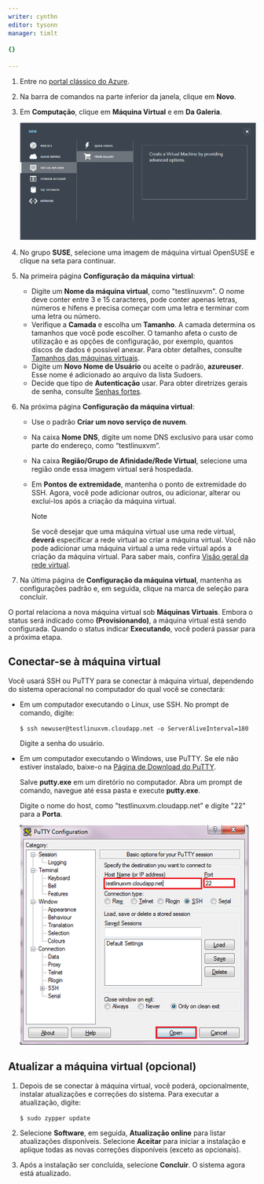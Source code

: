 ```yaml
---
writer: cynthn
editor: tysonn
manager: timlt

{}

---
```

1. Entre no [portal clássico do Azure](http://manage.windowsazure.com).  
2. Na barra de comandos na parte inferior da janela, clique em **Novo**.
3. Em **Computação**, clique em **Máquina Virtual** e em **Da Galeria**.
   
    ![Criar uma Nova Máquina Virtual][Image1]
4. No grupo **SUSE**, selecione uma imagem de máquina virtual OpenSUSE e clique na seta para continuar.
5. Na primeira página **Configuração da máquina virtual**:
   
   * Digite um **Nome da máquina virtual**, como "testlinuxvm". O nome deve conter entre 3 e 15 caracteres, pode conter apenas letras, números e hifens e precisa começar com uma letra e terminar com uma letra ou número.
   * Verifique a **Camada** e escolha um **Tamanho**. A camada determina os tamanhos que você pode escolher. O tamanho afeta o custo de utilização e as opções de configuração, por exemplo, quantos discos de dados é possível anexar. Para obter detalhes, consulte [Tamanhos das máquinas virtuais](../articles/virtual-machines/virtual-machines-linux-sizes.md).
   * Digite um **Novo Nome de Usuário** ou aceite o padrão, **azureuser**. Esse nome é adicionado ao arquivo da lista Sudoers.
   * Decide que tipo de **Autenticação** usar. Para obter diretrizes gerais de senha, consulte [Senhas fortes](http://msdn.microsoft.com/library/ms161962.aspx).
6. Na próxima página **Configuração da máquina virtual**:
   
   * Use o padrão **Criar um novo serviço de nuvem**.
   * Na caixa **Nome DNS**, digite um nome DNS exclusivo para usar como parte do endereço, como “testlinuxvm”.
   * Na caixa **Região/Grupo de Afinidade/Rede Virtual**, selecione uma região onde essa imagem virtual será hospedada.
   * Em **Pontos de extremidade**, mantenha o ponto de extremidade do SSH. Agora, você pode adicionar outros, ou adicionar, alterar ou excluí-los após a criação da máquina virtual.
     
     > [!NOTE]
     > Se você desejar que uma máquina virtual use uma rede virtual, **deverá** especificar a rede virtual ao criar a máquina virtual. Você não pode adicionar uma máquina virtual a uma rede virtual após a criação da máquina virtual. Para saber mais, confira [Visão geral da rede virtual](../articles/virtual-network/virtual-networks-overview.md).
     > 
     > 
7. Na última página de **Configuração da máquina virtual**, mantenha as configurações padrão e, em seguida, clique na marca de seleção para concluir.

O portal relaciona a nova máquina virtual sob **Máquinas Virtuais**. Embora o status será indicado como **(Provisionando)**, a máquina virtual está sendo configurada. Quando o status indicar **Executando**, você poderá passar para a próxima etapa.

## Conectar-se à máquina virtual
Você usará SSH ou PuTTY para se conectar à máquina virtual, dependendo do sistema operacional no computador do qual você se conectará:

* Em um computador executando o Linux, use SSH. No prompt de comando, digite:
  
    `$ ssh newuser@testlinuxvm.cloudapp.net -o ServerAliveInterval=180`
  
    Digite a senha do usuário.
* Em um computador executando o Windows, use PuTTY. Se ele não estiver instalado, baixe-o na [Página de Download do PuTTY][PuTTYDownload].
  
    Salve **putty.exe** em um diretório no computador. Abra um prompt de comando, navegue até essa pasta e execute **putty.exe**.
  
    Digite o nome do host, como "testlinuxvm.cloudapp.net” e digite "22" para a **Porta**.
  
    ![Tela PuTTY][Image6]

## Atualizar a máquina virtual (opcional)
1. Depois de se conectar à máquina virtual, você poderá, opcionalmente, instalar atualizações e correções do sistema. Para executar a atualização, digite:
   
    `$ sudo zypper update`
2. Selecione **Software**, em seguida, **Atualização online** para listar atualizações disponíveis. Selecione **Aceitar** para iniciar a instalação e aplique todas as novas correções disponíveis (exceto as opcionais).
3. Após a instalação ser concluída, selecione **Concluir**. O sistema agora está atualizado.

[PuTTYDownload]: http://www.puttyssh.org/download.html

[Image1]: ./media/create-and-configure-opensuse-vm-in-portal/CreateVM.png

[Image6]: ./media/create-and-configure-opensuse-vm-in-portal/putty.png

